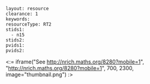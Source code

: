 ````
layout: resource
clearance: 1
keywords:
resourceType: RT2
stids1: 
  - n15
stids2:
pvids1:
pvids2:

````

<:= iframe("See http://nrich.maths.org/8280?mobile=1", "http://nrich.maths.org/8280?mobile=1", 700, 2300, image="thumbnail.png") :>

